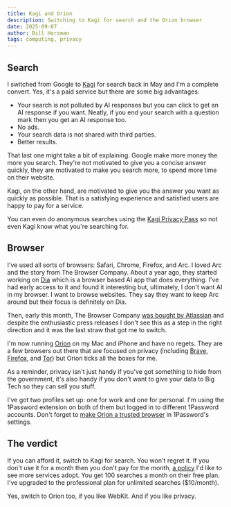 ```yaml
---
title: Kagi and Orion
description: Switching to Kagi for search and the Orion browser
date: 2025-09-07
author: Bill Horsman
tags: computing, privacy
---
```


## Search

I switched from Google to [Kagi](https://kagi.com/) for search back in May and I'm a complete convert. Yes, it's a paid service but there are some big advantages:

- Your search is not polluted by AI responses but you can click to get an AI response if you want. Neatly, if you end your search with a question mark then you get an AI response too.
- No ads. 
- Your search data is not shared with third parties.
- Better results.

That last one might take a bit of explaining. Google make more money the more you search. They're not motivated to give you a concise answer quickly, they are motivated to make you search more, to spend more time on their website. 

Kagi, on the other hand, are motivated to give you the answer you want as quickly as possible. That is a satisfying experience and satisfied users are happy to pay for a service. 

You can even do anonymous searches using the [Kagi Privacy Pass](https://help.kagi.com/kagi/privacy/privacy-pass.html) so not even Kagi know what you're searching for.

## Browser

I've used all sorts of browsers: Safari, Chrome, Firefox, and Arc. I loved Arc and the story from The Browser Company. About a year ago, they started working on [Dia](https://www.diabrowser.com/) which is a browser based AI app that does everything. I've had early access to it and found it interesting but, ultimately, I don't want AI in my browser. I want to browse websites. They say they want to keep Arc around but their focus is definitely on Dia.

Then, early this month, The Browser Company [was bought by Atlassian](https://www.atlassian.com/blog/announcements/atlassian-acquires-the-browser-company) and despite the enthusiastic press releases I don't see this as a step in the right direction and it was the last straw that got me to switch.

I'm now running [Orion](https://kagi.com/orion/) on my Mac and iPhone and have no regets. They are a few browsers out there that are focused on privacy (including [Brave](https://brave.com/), [Firefox](https://www.firefox.com), and [Tor](https://www.torproject.org/)) but Orion ticks all the boxes for me.

As a reminder, privacy isn't just handy if you've got something to hide from the government, it's also handy if you don't want to give your data to Big Tech so they can sell you stuff.  

I've got two profiles set up: one for work and one for personal. I'm using the 1Password extension on both of them but logged in to different 1Password accounts. Don't forget to [make Orion a trusted browser](https://help.kagi.com/orion/browser-extensions/1password.html) in 1Password's settings.

## The verdict

If you can afford it, switch to Kagi for search. You won't regret it. If you don't use it for a month then you don't pay for the month, [a policy](https://kagi.com/pricing#fair-pricing) I'd like to see more services adopt. You get 100 searches a month on their free plan. I've upgraded to the professional plan for unlimited searches ($10/month).

Yes, switch to Orion too, if you like WebKit. And if you like privacy.

